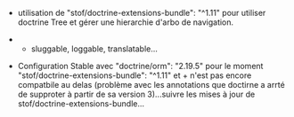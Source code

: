 - utilisation de "stof/doctrine-extensions-bundle": "^1.11" pour utiliser doctrine Tree et gérer une hierarchie d'arbo de navigation.

- + sluggable, loggable, translatable...

- Configuration Stable avec "doctrine/orm": "2.19.5" pour le moment "stof/doctrine-extensions-bundle": "^1.11" et +
n'est pas encore compatbile au delas (problème avec les annotations que doctirne a arrté de supproter à partir de sa version 3)...suivre les mises à jour de stof/doctrine-extensions-bundle...